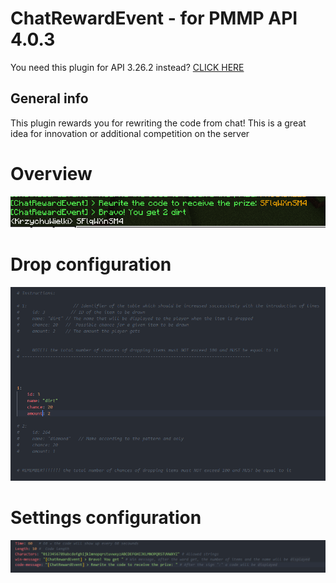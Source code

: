 # ChatRewardEvent - for PMMP API 4.0.3

You need this plugin for API 3.26.2 instead? [CLICK HERE](https://github.com/J0k3rrWild/ChatRewardEvent)

## General info

This plugin rewards you for rewriting the code from chat! This is a great idea for innovation or additional competition on the server

# Overview

![Look](./assets/1.PNG)

# Drop configuration

![Drop](./assets/2.PNG)

# Settings configuration

![Settings](./assets/3.PNG)
